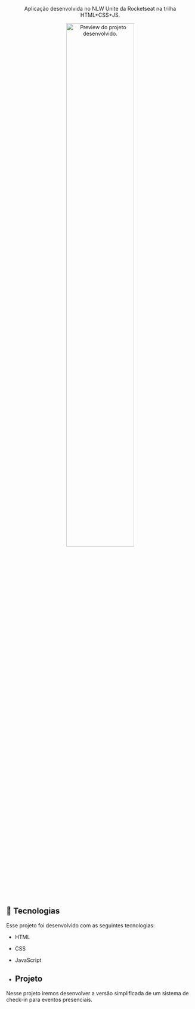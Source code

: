 <p align="center">
Aplicação desenvolvida no NLW Unite da Rocketseat na trilha HTML+CSS+JS.
</p>

<p align="center">
  <img alt="Preview do projeto desenvolvido." src=".github/preview.png" width="60%">
</p>


## 🚀 Tecnologias

Esse projeto foi desenvolvido com as seguintes tecnologias:

- HTML
- CSS
- JavaScript

- ## Projeto

Nesse projeto iremos desenvolver a versão simplificada de um sistema de check-in para eventos presenciais.
